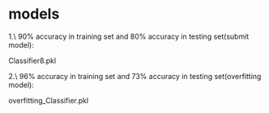 
# models



1.\  90% accuracy in training set and 80% accuracy in testing set(submit model):



Classifier8.pkl



2.\  96% accuracy in training set and 73% accuracy in testing set(overfitting model):



overfitting_Classifier.pkl
